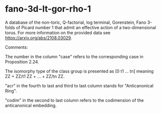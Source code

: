 # fano-3d-lt-gor-rho-1
A database of the non-toric, Q-factorial, log terminal, Gorenstein, Fano 3-folds of Picard number 1 that admit an effective action of a two-dimensional torus.
For more information on the provided data see https://arxiv.org/abs/2108.03029.

Comments:

The number in the column "case" refers to the corresponding case in Proposition 2.24.

The isomorphy type of the class group is presented as [0 t1 ... tn] meaning ZZ + ZZ/t1 ZZ + ... + ZZ/tn ZZ.

"acr" in the fourth to last and third to last column stands for "Anticanonical Ring".

"codim" in the second to last column refers to the codimension of the anticanonical embedding.
